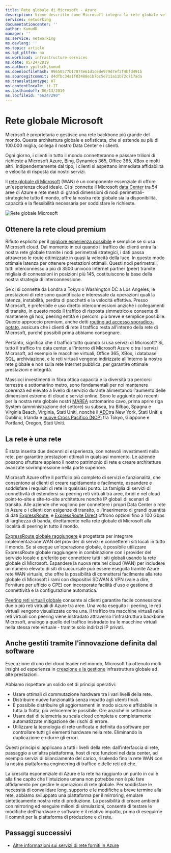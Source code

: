 ```yaml
---
title: Rete globale di Microsoft - Azure
description: Viene descritto come Microsoft integra la rete globale veloce e affidabile
services: networking
documentationcenter: ''
author: KumudD
manager: ''
ms.service: networking
ms.devlang: ''
ms.topic: article
ms.tgt_pltfrm: na
ms.workload: infrastructure-services
ms.date: 05/24/2019
ms.author: ypitsch,kumud
ms.openlocfilehash: 99650577b17874e61d1cede979d7ef2f4bfd491b
ms.sourcegitcommit: d4dfbc34a1f03488e1b7bc5e711a11b72c717ada
ms.translationtype: HT
ms.contentlocale: it-IT
ms.lasthandoff: 06/13/2019
ms.locfileid: "66247290"
---
```

# <a name="microsoft-global-network"></a>Rete globale Microsoft

Microsoft è proprietaria e gestisce una rete backbone più grande del mondo. Questa architettura globale e sofisticata, che si estende su più di 100.000 miglia, collega il nostro Data Center e i clienti. 
 
Ogni giorno, i clienti in tutto il mondo connetteranno e passare trilioni di richieste a Microsoft Azure, Bing, Dynamics 365, Office 365, XBox e molti altri. Indipendentemente dal tipo, i clienti si aspettano immediata affidabilità e velocità di risposta dai nostri servizi. 
 
Il [rete globale di Microsoft](https://azure.microsoft.com/global-infrastructure/global-network/) (WAN) è un componente essenziale di offrire un'esperienza cloud ideale. Ci si connette il Microsoft [data Center](https://azure.microsoft.com/global-infrastructure/) tra 54 aree di Azure e rete mesh di grandi dimensioni di nodi perimetrali-strategiche tutto il mondo, offre la nostra rete globale sia la disponibilità, capacità e la flessibilità necessaria per soddisfare le richieste.

![Rete globale Microsoft](./media/microsoft-global-network/microsoft-global-wan.png)
 
## <a name="get-the-premium-cloud-network"></a>Ottenere la rete cloud premium
 
Rifiuto esplicito per il [migliore esperienza possibile](https://www.sdxcentral.com/articles/news/azure-tops-aws-gcp-in-cloud-performance-says-thousandeyes/2018/11/) è semplice se si usa Microsoft cloud. Dal momento in cui quando il traffico dei clienti entra la nostra rete globale tramite i nodi perimetrali strategici, i dati passa attraverso le route ottimizzate in quasi la velocità della luce. In questo modo ottimale latenza per ottenere prestazioni ottimali. Questi nodi perimetrali, tutti interconnesso a più di 3500 univoco Internet partner (peer) tramite migliaia di connessioni in posizioni più 145, costituiscono la base della nostra strategia di interconnessione. 
 
Se ci si connette da Londra a Tokyo o Washington DC a Los Angeles, le prestazioni di rete sono quantificata e interessate da operazioni quali la latenza, instabilità, perdita di pacchetti e la velocità effettiva.  Presso Microsoft, è preferibile e uso diretto interconnessioni anziché i collegamenti di transito, in questo modo il traffico di risposta simmetrico e consente di mantenere gli hop, peering entità e i percorsi più breve e semplice possibile. Questo approccio premium, anche detti [routing ad accesso sporadico-potato](https://en.wikipedia.org/wiki/Hot-potato_and_cold-potato_routing), assicura che i clienti di rete il traffico resta all'interno della rete di Microsoft, purché possibili prima abbiamo consegnare.  
 
Pertanto, significa che il traffico tutto quando si usa servizi di Microsoft? Sì, tutto il traffico tra data center, all'interno di Microsoft Azure o tra i servizi Microsoft, ad esempio le macchine virtuali, Office 365, XBox, i database SQL, archiviazione, e le reti virtuali vengono indirizzate all'interno la nostra rete globale e non sulla rete Internet pubblica, per garantire ottimale prestazioni e integrità.  
 
Massicci investimenti in fibra ottica capacità e la diversità tra percorsi terrestre e sottomarino metro, sono fondamentali per noi mantenere coerenza ed elevato a livello di servizio durante alimentando l'aumento delle dimensioni estremo di cloud e servizi online. Sono le aggiunte più recenti per la nostra rete globale nostri [MAREA](https://www.submarinecablemap.com/#/submarine-cable/marea) sottomarino cavo, prima aprire riga System (amministrazione del settore) su subsea, tra Bilbao, Spagna e Virginia Beach, Virginia, Stati Uniti, nonché il [AEC](https://www.submarinecablemap.com/#/submarine-cable/aeconnect-1)tra New York, Stati Uniti e Dublino, Irlanda e [nuove Cross Pacifico (NCP)](https://www.submarinecablemap.com/#/submarine-cable/new-cross-pacific-ncp-cable-system) tra Tokyo, Giappone e Portland, Oregon, Stati Uniti. 
 

## <a name="our-network-is-your-network"></a>La rete è una rete

È stata inserita due decenni di esperienza, con notevoli investimenti nella rete, per garantire prestazioni ottimali in qualsiasi momento. Le aziende possono sfruttare appieno il nostro patrimonio di rete e creare architetture avanzate sovrimpressione nella parte superiore. 
 
Microsoft Azure offre il portfolio più completo di servizi e funzionalità, che consentono ai clienti di creare rapidamente e facilmente, espandere e soddisfare i requisiti di rete in qualsiasi punto. La famiglia di servizi di connettività di estendersi su peering reti virtuali tra aree, ibridi e nel cloud point-to-site e site-to-site architetture nonché IP globali di scenari di transito.  Alle aziende che vogliono per connettere i propri Data Center o rete in Azure o i clienti con esigenze di transito, o l'inserimento di grandi quantità di dati [ExpressRoute](../expressroute/expressroute-introduction.md), e [ExpressRoute Direct](../expressroute/expressroute-erdirect-about.md) offrono opzioni fino a 100 Gbps di larghezza di banda, direttamente nella rete globale di Microsoft alla località di peering in tutto il mondo.  
 
[ExpressRoute globale raggiungere](../expressroute/expressroute-global-reach.md) è progettata per integrare implementazione WAN del provider di servizi e connettere i siti locali in tutto il mondo. Se si esegue un'operazione globale, è possibile utilizzare ExpressRoute globale raggiungere in combinazione con i provider del servizio locale e preferito per connettere tutti i siti globali usando la rete globale di Microsoft. Espandere la nuova rete nel cloud (WAN) per includere un numero elevato di siti di succursale può essere eseguita tramite Azure rete WAN virtuale, che offre la possibilità di connettersi facilmente alla rete globale di Microsoft i rami con dispositivi SDWAN & VPN (vale a dire, Forniture per ufficio o CPE) con incorporate facilità d'uso e gestione di connettività e la configurazione automatica. 
 
[Peering reti virtuali globale](../virtual-network/virtual-network-peering-overview.md) consente ai clienti garantire facile connessione due o più reti virtuali di Azure tra aree. Una volta eseguito il peering, le reti virtuali vengono visualizzate come una. Il traffico tra macchine virtuali nelle reti virtuali con peering viene instradato attraverso l'infrastruttura backbone Microsoft, analogo a quello del traffico instradato tra le macchine virtuali nella stessa rete virtuale - tramite solo indirizzi IP privati. 
 

## <a name="well-managed-using-software-defined-innovation"></a>Anche gestiti tramite l'innovazione definita dal software

Esecuzione di uno dei cloud leader nel mondo, Microsoft ha ottenuto molti insight ed esperienza in [creazione e la gestione](https://myignite.techcommunity.microsoft.com/sessions/66668) infrastruttura globale ad alte prestazioni.  
 
Abbiamo rispettare un solido set di principi operativi: 
 
- Usare ottimali di commutazione hardware tra i vari livelli della rete.  
- Distribuire nuove funzionalità senza impatto agli utenti finali.  
- È possibile distribuire gli aggiornamenti in modo sicuro e affidabile in tutta la flotta, più velocemente possibile. Ore anziché in settimane.  
- Usare dati di telemetria su scala cloud completa e completamente automatizzate mitigazione dei rischi di errore.  
- Utilizzare la tecnologia di rete unificata e definita da software per controllare tutti gli elementi hardware nella rete.  Eliminando la duplicazione e ridurre gli errori. 
 
Questi principi si applicano a tutti i livelli della rete: dall'interfaccia di rete, passaggio a un'altra piattaforma, host di rete funzioni nel data center, ad esempio servizi di bilanciamento del carico, risalendo fino la rete WAN con la nostra piattaforma engineering di traffico e delle reti ottiche.  
 
La crescita esponenziale di Azure e la rete ha raggiunto un punto in cui è alla fine capito che l'intuizione umana non potrebbe non è più fare affidamento per gestire le operazioni di rete globale. Per soddisfare le necessità di convalidare long, supporto e le modifiche a breve termine alla rete, abbiamo sviluppato una piattaforma per il mirroring, emulare sinteticamente nostra rete di produzione. La possibilità di creare ambienti con mirroring ed eseguire milioni di simulazioni, consente di testare le modifiche dell'hardware e software e il relativo impatto, prima di eseguirne il commit per la piattaforma di produzione e di rete. 

## <a name="next-steps"></a>Passaggi successivi
- [Altre informazioni sui servizi di rete forniti in Azure](https://azure.microsoft.com/product-categories/networking/)
